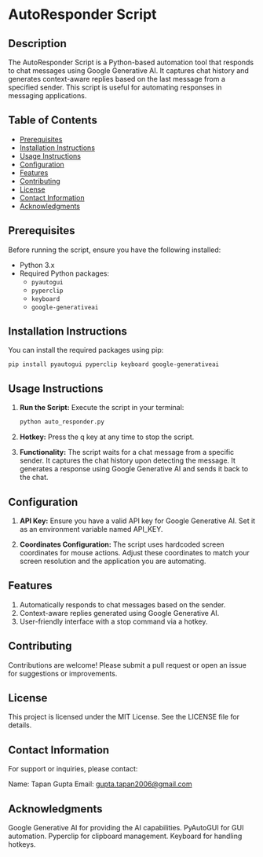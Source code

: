 # AutoResponder Script

## Description
The AutoResponder Script is a Python-based automation tool that responds to chat messages using Google Generative AI. It captures chat history and generates context-aware replies based on the last message from a specified sender. This script is useful for automating responses in messaging applications.

## Table of Contents
- [Prerequisites](#prerequisites)
- [Installation Instructions](#installation-instructions)
- [Usage Instructions](#usage-instructions)
- [Configuration](#configuration)
- [Features](#features)
- [Contributing](#contributing)
- [License](#license)
- [Contact Information](#contact-information)
- [Acknowledgments](#acknowledgments)

## Prerequisites
Before running the script, ensure you have the following installed:
- Python 3.x
- Required Python packages:
  - `pyautogui`
  - `pyperclip`
  - `keyboard`
  - `google-generativeai`

## Installation Instructions
You can install the required packages using pip:

`pip install pyautogui pyperclip keyboard google-generativeai`

## Usage Instructions
1. **Run the Script:**
   Execute the script in your terminal:

   ```bash
   python auto_responder.py
2. **Hotkey:**
   Press the q key at any time to stop the script.

3. **Functionality:**
The script waits for a chat message from a specific sender.
It captures the chat history upon detecting the message.
It generates a response using Google Generative AI and sends it back to the chat.

## Configuration
1. **API Key:**
   Ensure you have a valid API key for Google Generative AI. Set it as an environment variable named API_KEY.

2. **Coordinates Configuration:**
   The script uses hardcoded screen coordinates for mouse actions. Adjust these coordinates to match your screen resolution and the application you are automating.

## Features
1. Automatically responds to chat messages based on the sender.
2. Context-aware replies generated using Google Generative AI.
3. User-friendly interface with a stop command via a hotkey.

## Contributing
Contributions are welcome! Please submit a pull request or open an issue for suggestions or improvements.

## License
This project is licensed under the MIT License. See the LICENSE file for details.

## Contact Information
For support or inquiries, please contact:

Name: Tapan Gupta
Email: gupta.tapan2006@gmail.com

## Acknowledgments
Google Generative AI for providing the AI capabilities.
PyAutoGUI for GUI automation.
Pyperclip for clipboard management.
Keyboard for handling hotkeys.
